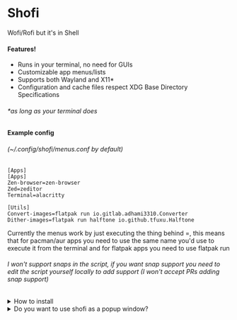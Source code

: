 # Shofi
Wofi/Rofi but it's in Shell

#### Features!
- Runs in your terminal, no need for GUIs
- Customizable app menus/lists
- Supports both Wayland and X11*
- Configuration and cache files respect XDG Base Directory Specifications
###### *as long as your terminal does

#### Example config
###### (~/.config/shofi/menus.conf by default)
```
[Apps]
[Apps]
Zen-browser=zen-browser
Zed=zeditor
Terminal=alacritty

[Utils]
Convert-images=flatpak run io.gitlab.adhami3310.Converter
Dither-images=flatpak run halftone io.github.tfuxu.Halftone
```
Currently the menus work by just executing the thing behind =, this means that for pacman/aur apps you need to use the same name you'd use to execute it from the terminal and for flatpak apps you need to use flatpak run

###### I won't support snaps in the script, if you want snap support you need to edit the script yourself locally to add support (I won't accept PRs adding snap support)

<details closed>
<summary>How to install</summary>
Git clone the repo
```git clone https://github.com/Arxari/Shofi.git```
Make the shell script executable
```chmod +x location/to/your/shofi.sh```
If you want to make your life easy it, add it to your .bashrc/.zshrc
```alias shofi='location/to/your/shofi.sh```

</details closed>


<details closed>
<summary>Do you want to use shofi as a popup window?</summary>

If you are using Hyprland, you can setup your Hyprland.conf like this:
```
# Shofi
windowrulev2 = float, class:kitty, title:^(shofi)$           # Makes the window float
windowrulev2 = size 600 600, class:kitty, title:^(shofi)$    # Set fixed width (600) and fixed height (600)
bind = $mainMod, L, exec, kitty --title shofi -e zsh -c "location/to/your/shofi.sh; exec zsh"
```
If you've used ezsh to set up the script, you can just just ```shofi``` instead of ```location/to/your/shofi.sh```
Make sure to change ```kitty``` to whatever terminal you want to use (note, cool-retro-term does not work with the --title command)

</details closed>
